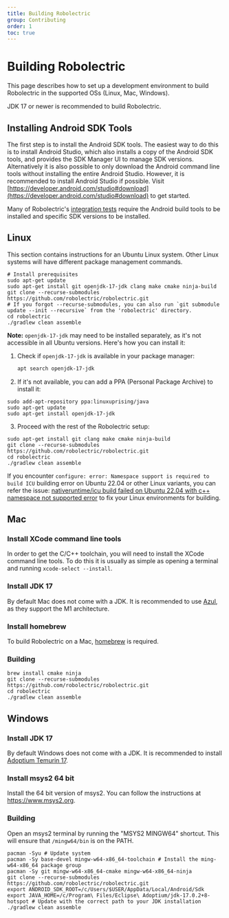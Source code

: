 ```yaml
---
title: Building Robolectric
group: Contributing
order: 1
toc: true
---
```


# Building Robolectric

This page describes how to set up a development environment to build Robolectric in the supported OSs (Linux, Mac, Windows).

JDK 17 or newer is recommended to build Robolectric.

## Installing Android SDK Tools

The first step is to install the Android SDK tools. The easiest way to do this is to install Android Studio, which also installs a copy of the
Android SDK tools, and provides the SDK Manager UI to manage SDK versions. Alternatively it is also possible to only download the Android command line tools without
installing the entire Android Studio. However, it is recommended to install Android Studio if possible. Visit [https://developer.android.com/studio#download](https://developer.android.com/studio#download) to get started.

Many of Robolectric's [integration tests](https://github.com/robolectric/robolectric/tree/master/integration_tests)
require the Android build tools to be installed and specific SDK versions to be installed.

## Linux

This section contains instructions for an Ubuntu Linux system. Other Linux systems will have different package management commands.

```
# Install prerequisites
sudo apt-get update
sudo apt-get install git openjdk-17-jdk clang make cmake ninja-build
git clone --recurse-submodules https://github.com/robolectric/robolectric.git
# If you forgot --recurse-submodules, you can also run `git submodule update --init --recursive` from the 'robolectric' directory.
cd robolectric
./gradlew clean assemble
```

**Note:** `openjdk-17-jdk` may need to be installed separately, as it's not accessible in all Ubuntu versions. Here's how you can install it:

1. Check if `openjdk-17-jdk` is available in your package manager:
   ```sh
   apt search openjdk-17-jdk
2. If it's not available, you can add a PPA (Personal Package Archive) to install it:
```
sudo add-apt-repository ppa:linuxuprising/java
sudo apt-get update
sudo apt-get install openjdk-17-jdk
```

3. Proceed with the rest of the Robolectric setup:
```
sudo apt-get install git clang make cmake ninja-build
git clone --recurse-submodules https://github.com/robolectric/robolectric.git
cd robolectric
./gradlew clean assemble
```

If you encounter `configure: error: Namespace support is required to build ICU` building error on Ubuntu 22.04 or other Linux variants, you can refer the issue: [nativeruntime/icu build failed on Ubuntu 22.04 with c++ namespace not supported error](https://github.com/robolectric/robolectric/issues/7977) to fix your Linux environments for building.

## Mac

### Install XCode command line tools

In order to get the C/C++ toolchain, you will need to install the XCode command line tools. To do this it is usually as simple as opening
a terminal and running `xcode-select --install`.

### Install JDK 17

By default Mac does not come with a JDK. It is  recommended to use [Azul](https://www.azul.com/downloads/?version=java-17-lts&os=macos&package=jdk#zulu), as they support the M1 architecture.

### Install homebrew

To build Robolectric on a Mac, [homebrew](https://brew.sh/) is required.

### Building

```
brew install cmake ninja
git clone --recurse-submodules https://github.com/robolectric/robolectric.git
cd robolectric
./gradlew clean assemble
```

## Windows

### Install JDK 17

By default Windows does not come with a JDK. It is  recommended to install [Adoptium Temurin 17](https://adoptium.net/temurin/releases/?os=windows&version=17).

### Install msys2 64 bit

Install the 64 bit version of msys2. You can follow the instructions at https://www.msys2.org.

### Building

Open an msys2 terminal by running the "MSYS2 MINGW64" shortcut. This will ensure that `/mingw64/bin` is on the PATH.
```
pacman -Syu # Update system
pacman -Sy base-devel mingw-w64-x86_64-toolchain # Install the ming-w64-x86_64 package group
pacman -Sy git mingw-w64-x86_64-cmake mingw-w64-x86_64-ninja
git clone --recurse-submodules https://github.com/robolectric/robolectric.git
export ANDROID_SDK_ROOT=/c/Users/$USER/AppData/Local/Android/Sdk
export JAVA_HOME=/c/Program\ Files/Eclipse\ Adoptium/jdk-17.0.2+8-hotspot # Update with the correct path to your JDK installation
./gradlew clean assemble
```
